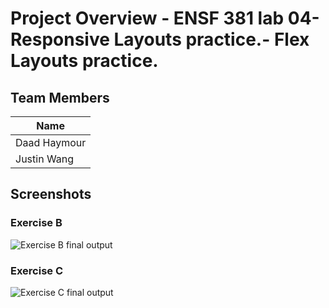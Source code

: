 # Project Overview - ENSF 381 lab 04- Responsive Layouts practice.- Flex Layouts practice.

## Team Members 

|    Name    |
|------------| 
|Daad Haymour|
| Justin Wang|

## Screenshots
### Exercise B
![Exercise B final output](./ExerciseB.gif)

### Exercise C
![Exercise C final output](./ExerciseC.gif)

